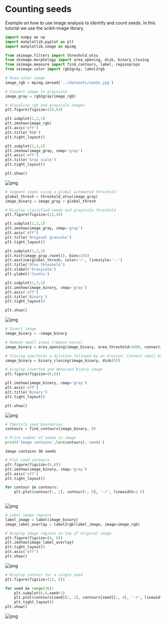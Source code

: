 # Counting seeds

Example on how to use image analysis to identify and count seeds. In this tutorial we use the scikit-image library.


```python
import numpy as np
import matplotlib.pyplot as plt
import matplotlib.image as mpimg

from skimage.filters import threshold_otsu
from skimage.morphology import area_opening, disk, binary_closing
from skimage.measure import find_contours, label, regionprops
from skimage.color import rgb2gray, label2rgb

```


```python
# Read color image
image_rgb = mpimg.imread('../datasets/seeds.jpg')

```


```python
# Convert image to grayscale
image_gray = rgb2gray(image_rgb)

```


```python
# Visualize rgb and grayscale images
plt.figure(figsize=(10,6))

plt.subplot(1,2,1)
plt.imshow(image_rgb)
plt.axis('off')
plt.title('RGB')
plt.tight_layout()

plt.subplot(1,2,2)
plt.imshow(image_gray, cmap='gray')
plt.axis('off')
plt.title('Gray scale')
plt.tight_layout()

plt.show()

```


![png](image_analysis_count_seeds_files/image_analysis_count_seeds_4_0.png)



```python
# Segment seeds using a global automated threshold
global_thresh = threshold_otsu(image_gray)
image_binary = image_gray > global_thresh

```


```python
# Display classified seeds and grayscale threshold
plt.figure(figsize=(12,4))

plt.subplot(1,3,1)
plt.imshow(image_gray, cmap='gray')
plt.axis('off')
plt.title('Original grascale')
plt.tight_layout()

plt.subplot(1,3,2)
plt.hist(image_gray.ravel(), bins=256)
plt.axvline(global_thresh, color='r', linestyle='--')
plt.title('Otsu threshold')
plt.xlabel('Grasycale')
plt.ylabel('Counts')

plt.subplot(1,3,3)
plt.imshow(image_binary, cmap='gray')
plt.axis('off')
plt.title('Binary')
plt.tight_layout()

plt.show()

```


![png](image_analysis_count_seeds_files/image_analysis_count_seeds_6_0.png)



```python
# Invert image
image_binary = ~image_binary

```


```python
# Remove small areas (remove noise)
image_binary = area_opening(image_binary, area_threshold=1000, connectivity=2)

```


```python
# Closing (performs a dilation followed by an erosion. Connect small bright patches)
image_binary = binary_closing(image_binary, disk(5))

```


```python
# Display inverted and denoised binary image
plt.figure(figsize=(6,6))

plt.imshow(image_binary, cmap='gray')
plt.axis('off')
plt.title('Binary')
plt.tight_layout()

plt.show()

```


![png](image_analysis_count_seeds_files/image_analysis_count_seeds_10_0.png)



```python
# Identify seed boundaries
contours = find_contours(image_binary, 0)

# Print number of seeds in image
print('Image contains',len(contours),'seeds')

```

    Image contains 36 seeds



```python
# Plot seed contours
plt.figure(figsize=(6,6))
plt.imshow(image_binary, cmap='gray')
plt.axis('off')
plt.tight_layout()

for contour in contours:
    plt.plot(contour[:, 1], contour[:, 0], '-r', linewidth=1.5)
    
```


![png](image_analysis_count_seeds_files/image_analysis_count_seeds_12_0.png)



```python
# Label image regions
label_image = label(image_binary)
image_label_overlay = label2rgb(label_image, image=image_rgb)

```


```python
# Display image regions on top of original image
plt.figure(figsize=(6, 6))
plt.imshow(image_label_overlay)
plt.tight_layout()
plt.axis('off')
plt.show()

```


![png](image_analysis_count_seeds_files/image_analysis_count_seeds_14_0.png)



```python
# Display contour for a single seed
plt.figure(figsize=(12, 8))

for seed in range(36):
    plt.subplot(6,6,seed+1)
    plt.plot(contours[seed][:, 1], contours[seed][:, 0], '-r', linewidth=2)
    plt.tight_layout()
plt.show()

```


![png](image_analysis_count_seeds_files/image_analysis_count_seeds_15_0.png)

